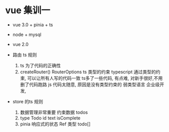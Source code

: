 # vue 集训一

- vue 3.0 + pinia + ts
- node + mysql
- vue 2.0

- 路由 ts 规则
  1. ts 为了代码的正确性
  2. createRouter() RouterOptions ts 类型的约束
     typescript 通过类型的约束, 可以让所有人写的代码一致
     ts多了一些代码,  有点难,
     对新手很好,不用删了代码跑路
     js 代码太随意, 原因是没有类型约束的 弱类型语言
     企业级开发,

- store  的ts  规则
    1. 数据管理非常重要
        约束数据 todos
    2. type Todo
        id
        text 
        isComplete
    3. pinia 响应式的状态
        Ref 类型 
        todo[]
